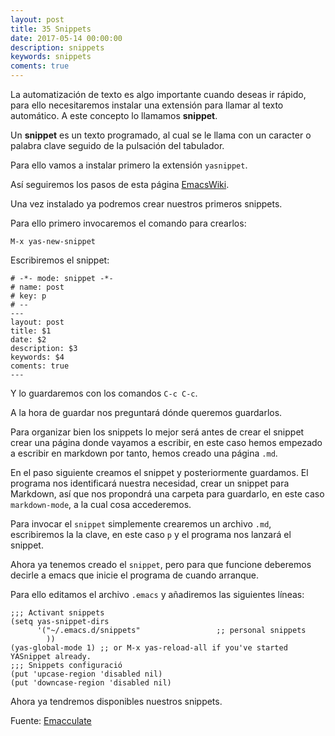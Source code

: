 ```yaml
---
layout: post
title: 35 Snippets
date: 2017-05-14 00:00:00
description: snippets
keywords: snippets
coments: true
---
```


La automatización de texto es algo importante cuando deseas ir rápido, para ello necesitaremos instalar una extensión para llamar al texto automático. A este concepto lo llamamos **snippet**.

Un **snippet** es un texto programado, al cual se le llama con un caracter o palabra clave seguido de la pulsación del tabulador.

Para ello vamos a instalar primero la extensión `yasnippet`.

Así seguiremos los pasos de esta página [EmacsWiki](https://www.emacswiki.org/emacs/Yasnippet).

Una vez instalado ya podremos crear nuestros primeros snippets.

Para ello primero invocaremos el comando para crearlos:

```
M-x yas-new-snippet
```

Escribiremos el snippet:

```
# -*- mode: snippet -*-
# name: post
# key: p
# --
---
layout: post
title: $1
date: $2 
description: $3 
keywords: $4
coments: true
---

```

Y lo guardaremos con los comandos `C-c C-c`.

A la hora de guardar nos preguntará dónde queremos guardarlos.

Para organizar bien los snippets lo mejor será antes de crear el snippet crear una página donde vayamos a escribir, en este caso hemos empezado a escribir en markdown por tanto, hemos creado una página `.md`.

En el paso siguiente creamos el snippet y posteriormente guardamos. El programa nos identificará nuestra necesidad, crear un snippet para Markdown, así que nos propondrá una carpeta para guardarlo, en este caso `markdown-mode`, a la cual cosa accederemos.

Para invocar el `snippet` simplemente crearemos un archivo `.md`, escribiremos la la clave, en este caso `p` y el programa nos lanzará el snippet.

Ahora ya tenemos creado el `snippet`, pero para que funcione deberemos decirle a emacs que inicie el programa de cuando arranque.

Para ello editamos el archivo `.emacs` y añadiremos las siguientes líneas:

```emacs
;;; Activant snippets
(setq yas-snippet-dirs
      '("~/.emacs.d/snippets"                 ;; personal snippets
        ))
(yas-global-mode 1) ;; or M-x yas-reload-all if you've started YASnippet already.
;;; Snippets configuració
(put 'upcase-region 'disabled nil)
(put 'downcase-region 'disabled nil)
```

Ahora ya tendremos disponibles nuestros snippets.

Fuente: [Emacculate](https://www.youtube.com/watch?v=-4O-ZYjQxks)
